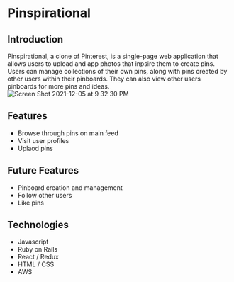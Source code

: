# Pinspirational 

## Introduction 

Pinspirational, a clone of Pinterest, is a single-page web application that allows users to upload and app photos that inpsire them to create pins. Users can manage collections of their own pins, along with pins created by other users within their pinboards. They can also view other users pinboards for more pins and ideas.
![Screen Shot 2021-12-05 at 9 32 30 PM](https://user-images.githubusercontent.com/89610817/144792726-3b7c3285-f092-474d-b727-88312e39558e.png)



## Features
- Browse through pins on main feed
- Visit user profiles
- Uplaod pins

## Future Features
- Pinboard creation and management
- Follow other users
- Like pins

## Technologies 
- Javascript
- Ruby on Rails
- React / Redux
- HTML / CSS
- AWS 
